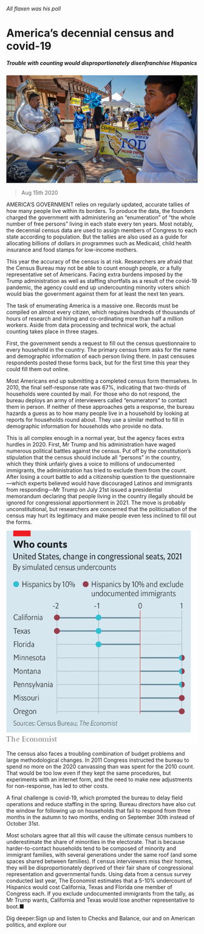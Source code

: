 ###### All flaxen was his poll

# America’s decennial census and covid-19 

##### Trouble with counting would disproportionately disenfranchise Hispanics 

![image](images/20200815_USP003_0.jpg) 

> Aug 15th 2020 

AMERICA’S GOVERNMENT relies on regularly updated, accurate tallies of how many people live within its borders. To produce the data, the founders charged the government with administering an “enumeration” of “the whole number of free persons” living in each state every ten years. Most notably, the decennial census data are used to assign members of Congress to each state according to population. But the tallies are also used as a guide for allocating billions of dollars in programmes such as Medicaid, child health insurance and food stamps for low-income mothers.

This year the accuracy of the census is at risk. Researchers are afraid that the Census Bureau may not be able to count enough people, or a fully representative set of Americans. Facing extra burdens imposed by the Trump administration as well as staffing shortfalls as a result of the covid-19 pandemic, the agency could end up undercounting minority voters which would bias the government against them for at least the next ten years.


The task of enumerating America is a massive one. Records must be compiled on almost every citizen, which requires hundreds of thousands of hours of research and hiring and co-ordinating more than half a million workers. Aside from data processing and technical work, the actual counting takes place in three stages.

First, the government sends a request to fill out the census questionnaire to every household in the country. The primary census form asks for the name and demographic information of each person living there. In past censuses respondents posted these forms back, but for the first time this year they could fill them out online.

Most Americans end up submitting a completed census form themselves. In 2010, the final self-response rate was 67%, indicating that two-thirds of households were counted by mail. For those who do not respond, the bureau deploys an army of interviewers called “enumerators” to contact them in person. If neither of these approaches gets a response, the bureau hazards a guess as to how many people live in a household by looking at reports for households round about. They use a similar method to fill in demographic information for households who provide no data.

This is all complex enough in a normal year, but the agency faces extra hurdles in 2020. First, Mr Trump and his administration have waged numerous political battles against the census. Put off by the constitution’s stipulation that the census should include all “persons” in the country, which they think unfairly gives a voice to millions of undocumented immigrants, the administration has tried to exclude them from the count. After losing a court battle to add a citizenship question to the questionnaire—which experts believed would have discouraged Latinos and immigrants from responding—Mr Trump on July 21st issued a presidential memorandum declaring that people living in the country illegally should be ignored for congressional apportionment in 2021. The move is probably unconstitutional, but researchers are concerned that the politicisation of the census may hurt its legitimacy and make people even less inclined to fill out the forms.

![image](images/20200815_USC183.png) 


The census also faces a troubling combination of budget problems and large methodological changes. In 2011 Congress instructed the bureau to spend no more on the 2020 canvassing than was spent for the 2010 count. That would be too low even if they kept the same procedures, but experiments with an internet form, and the need to make new adjustments for non-response, has led to other costs.

A final challenge is covid-19, which prompted the bureau to delay field operations and reduce staffing in the spring. Bureau directors have also cut the window for following up on households that fail to respond from three months in the autumn to two months, ending on September 30th instead of October 31st.

Most scholars agree that all this will cause the ultimate census numbers to underestimate the share of minorities in the electorate. That is because harder-to-contact households tend to be composed of minority and immigrant families, with several generations under the same roof (and some spaces shared between families). If census interviewers miss their homes, they will be disproportionately deprived of their fair share of congressional representation and governmental funds. Using data from a census survey conducted last year, The Economist estimates that a 5-10% undercount of Hispanics would cost California, Texas and Florida one member of Congress each. If you exclude undocumented immigrants from the tally, as Mr Trump wants, California and Texas would lose another representative to boot.■

Dig deeper:Sign up and listen to Checks and Balance, our  and  on American politics, and explore our 

